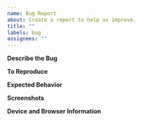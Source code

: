 ```yaml
---
name: Bug Report
about: Create a report to help us improve.
title: ""
labels: bug
assignees: ""
---
```


**Describe the Bug**

**To Reproduce**

**Expected Behavior**

**Screenshots**

**Device and Browser Information**
